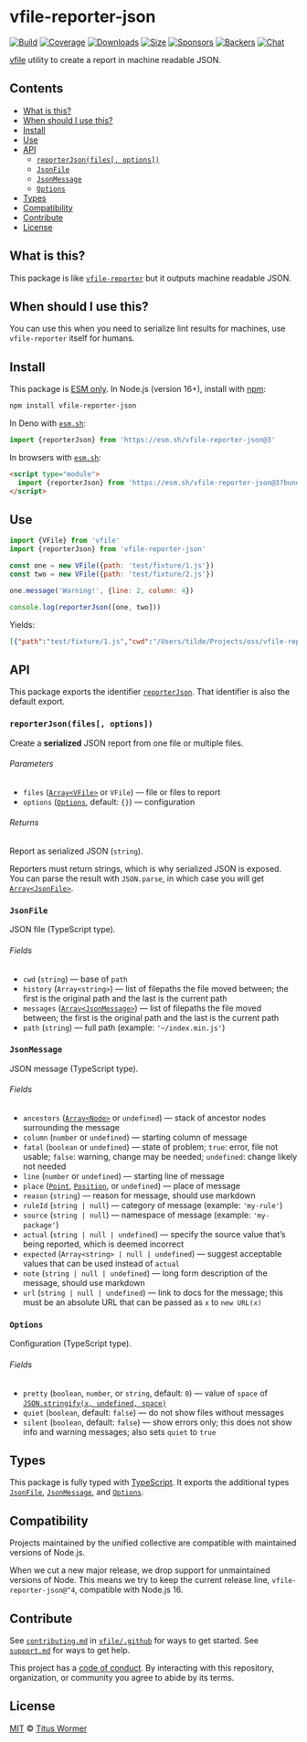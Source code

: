 # vfile-reporter-json

[![Build][build-badge]][build]
[![Coverage][coverage-badge]][coverage]
[![Downloads][downloads-badge]][downloads]
[![Size][size-badge]][size]
[![Sponsors][sponsors-badge]][collective]
[![Backers][backers-badge]][collective]
[![Chat][chat-badge]][chat]

[vfile][] utility to create a report in machine readable JSON.

## Contents

*   [What is this?](#what-is-this)
*   [When should I use this?](#when-should-i-use-this)
*   [Install](#install)
*   [Use](#use)
*   [API](#api)
    *   [`reporterJson(files[, options])`](#reporterjsonfiles-options)
    *   [`JsonFile`](#jsonfile)
    *   [`JsonMessage`](#jsonmessage)
    *   [`Options`](#options)
*   [Types](#types)
*   [Compatibility](#compatibility)
*   [Contribute](#contribute)
*   [License](#license)

## What is this?

This package is like [`vfile-reporter`][vfile-reporter] but it outputs machine
readable JSON.

## When should I use this?

You can use this when you need to serialize lint results for machines, use
`vfile-reporter` itself for humans.

## Install

This package is [ESM only][esm].
In Node.js (version 16+), install with [npm][]:

```sh
npm install vfile-reporter-json
```

In Deno with [`esm.sh`][esmsh]:

```js
import {reporterJson} from 'https://esm.sh/vfile-reporter-json@3'
```

In browsers with [`esm.sh`][esmsh]:

```html
<script type="module">
  import {reporterJson} from 'https://esm.sh/vfile-reporter-json@3?bundle'
</script>
```

## Use

```js
import {VFile} from 'vfile'
import {reporterJson} from 'vfile-reporter-json'

const one = new VFile({path: 'test/fixture/1.js'})
const two = new VFile({path: 'test/fixture/2.js'})

one.message('Warning!', {line: 2, column: 4})

console.log(reporterJson([one, two]))
```

Yields:

```json
[{"path":"test/fixture/1.js","cwd":"/Users/tilde/Projects/oss/vfile-reporter-json","history":["test/fixture/1.js"],"messages":[{"column":4,"fatal":false,"line":2,"place":{"line":2,"column":4},"reason":"Warning!"}]},{"path":"test/fixture/2.js","cwd":"/Users/tilde/Projects/oss/vfile-reporter-json","history":["test/fixture/2.js"],"messages":[]}]
```

## API

This package exports the identifier [`reporterJson`][api-reporter-json].
That identifier is also the default export.

### `reporterJson(files[, options])`

Create a **serialized** JSON report from one file or multiple files.

###### Parameters

*   `files` ([`Array<VFile>`][vfile] or `VFile`)
    — file or files to report
*   `options` ([`Options`][api-options], default: `{}`)
    — configuration

###### Returns

Report as serialized JSON (`string`).

Reporters must return strings, which is why serialized JSON is exposed.
You can parse the result with `JSON.parse`, in which case you will get
[`Array<JsonFile>`][api-json-file].

### `JsonFile`

JSON file (TypeScript type).

###### Fields

*   `cwd` (`string`)
    — base of `path`
*   `history` (`Array<string>`)
    — list of filepaths the file moved between; the first is the original path
    and the last is the current path
*   `messages` ([`Array<JsonMessage>`][api-json-message])
    — list of filepaths the file moved between; the first is the original path
    and the last is the current path
*   `path` (`string`)
    — full path (example: `'~/index.min.js'`)

### `JsonMessage`

JSON message (TypeScript type).

###### Fields

*   `ancestors` ([`Array<Node>`][unist-node] or `undefined`)
    — stack of ancestor nodes surrounding the message
*   `column` (`number` or `undefined`)
    — starting column of message
*   `fatal` (`boolean` or `undefined`)
    — state of problem; `true`: error, file not usable; `false`: warning,
    change may be needed; `undefined`: change likely not needed
*   `line` (`number` or `undefined`)
    — starting line of message
*   `place` ([`Point`][unist-point], [`Position`][unist-position], or
    `undefined`)
    — place of message
*   `reason` (`string`)
    — reason for message, should use markdown
*   `ruleId` (`string | null`)
    — category of message (example: `'my-rule'`)
*   `source` (`string | null`)
    — namespace of message (example: `'my-package'`)
*   `actual` (`string | null | undefined`)
    — specify the source value that’s being reported, which is deemed incorrect
*   `expected` (`Array<string> | null | undefined`)
    — suggest acceptable values that can be used instead of `actual`
*   `note` (`string | null | undefined`)
    — long form description of the message, should use markdown
*   `url` (`string | null | undefined`)
    — link to docs for the message; this must be an absolute URL that can be
    passed as `x` to `new URL(x)`

### `Options`

Configuration (TypeScript type).

###### Fields

*   `pretty` (`boolean`, `number`, or `string`, default: `0`)
    — value of `space` of
    [`JSON.stringify(x, undefined, space)`][json-stringify]
*   `quiet` (`boolean`, default: `false`)
    — do not show files without messages
*   `silent` (`boolean`, default: `false`)
    — show errors only; this does not show info and warning messages; also sets
    `quiet` to `true`

## Types

This package is fully typed with [TypeScript][].
It exports the additional types [`JsonFile`][api-json-file],
[`JsonMessage`][api-json-message], and [`Options`][api-options].

## Compatibility

Projects maintained by the unified collective are compatible with maintained
versions of Node.js.

When we cut a new major release, we drop support for unmaintained versions of
Node.
This means we try to keep the current release line, `vfile-reporter-json@^4`,
compatible with Node.js 16.

## Contribute

See [`contributing.md`][contributing] in [`vfile/.github`][health] for ways to
get started.
See [`support.md`][support] for ways to get help.

This project has a [code of conduct][coc].
By interacting with this repository, organization, or community you agree to
abide by its terms.

## License

[MIT][license] © [Titus Wormer][author]

<!-- Definitions -->

[build-badge]: https://github.com/vfile/vfile-reporter-json/workflows/main/badge.svg

[build]: https://github.com/vfile/vfile-reporter-json/actions

[coverage-badge]: https://img.shields.io/codecov/c/github/vfile/vfile-reporter-json.svg

[coverage]: https://codecov.io/github/vfile/vfile-reporter-json

[downloads-badge]: https://img.shields.io/npm/dm/vfile-reporter-json.svg

[downloads]: https://www.npmjs.com/package/vfile-reporter-json

[size-badge]: https://img.shields.io/badge/dynamic/json?label=minzipped%20size&query=$.size.compressedSize&url=https://deno.bundlejs.com/?q=vfile-reporter-json

[size]: https://bundlejs.com/?q=vfile-reporter-json

[sponsors-badge]: https://opencollective.com/unified/sponsors/badge.svg

[backers-badge]: https://opencollective.com/unified/backers/badge.svg

[collective]: https://opencollective.com/unified

[chat-badge]: https://img.shields.io/badge/chat-discussions-success.svg

[chat]: https://github.com/vfile/vfile/discussions

[npm]: https://docs.npmjs.com/cli/install

[esm]: https://gist.github.com/sindresorhus/a39789f98801d908bbc7ff3ecc99d99c

[esmsh]: https://esm.sh

[typescript]: https://www.typescriptlang.org

[contributing]: https://github.com/vfile/.github/blob/main/contributing.md

[support]: https://github.com/vfile/.github/blob/main/support.md

[health]: https://github.com/vfile/.github

[coc]: https://github.com/vfile/.github/blob/main/code-of-conduct.md

[license]: license

[author]: https://wooorm.com

[unist-node]: https://github.com/syntax-tree/unist#node

[unist-point]: https://github.com/syntax-tree/unist#point

[unist-position]: https://github.com/syntax-tree/unist#position

[vfile]: https://github.com/vfile/vfile

[vfile-reporter]: https://github.com/vfile/vfile-reporter

[json-stringify]: https://developer.mozilla.org/JavaScript/Reference/Global_Objects/JSON/stringify

[api-reporter-json]: #reporterjsonfiles-options

[api-json-file]: #jsonfile

[api-json-message]: #jsonmessage

[api-options]: #options
